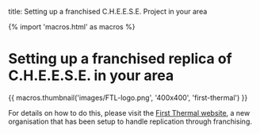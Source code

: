 title: Setting up a franchised C.H.E.E.S.E. Project in your area

{% import 'macros.html' as macros %}

# Setting up a franchised replica of C.H.E.E.S.E. in your area

<div class="text-center">
{{ macros.thumbnail('images/FTL-logo.png', '400x400', 'first-thermal') }}
</div>

For details on how to do this, please visit the [First Thermal
website](https://first-thermal.co.uk/set-up-a-franchise), a new organisation
that has been setup to handle replication through franchising.
